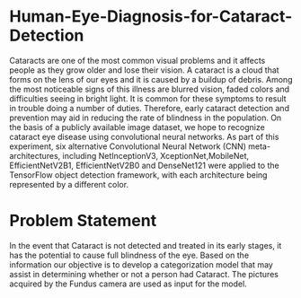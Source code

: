 # Human-Eye-Diagnosis-for-Cataract-Detection


Cataracts are one of the most common visual problems and it affects people as they grow older and lose their vision. A cataract is a cloud that forms on the lens of our eyes and it is caused by a buildup of debris. Among the most noticeable signs of this illness are blurred vision, faded colors and difficulties seeing in bright light. It is common for these symptoms to result in trouble doing a number of duties. Therefore, early cataract detection and prevention may aid in reducing the rate of blindness in the population. On the basis of a publicly available image dataset, we hope to recognize cataract eye disease using convolutional neural networks. As part of this experiment, six alternative Convolutional Neural Network (CNN) meta-architectures, including NetInceptionV3, XceptionNet,MobileNet, EfficientNetV2B1, EfficientNetV2B0 and DenseNet121 were applied to the TensorFlow object detection framework, with each architecture being represented by a different color.

# Problem Statement
In the event that Cataract is not detected and treated in its early stages, it has the potential to cause full blindness of the eye. Based on the information our objective is to develop a categorization model that may assist in determining whether or not a person had Cataract. The pictures acquired by the Fundus camera are used as input for the model.
